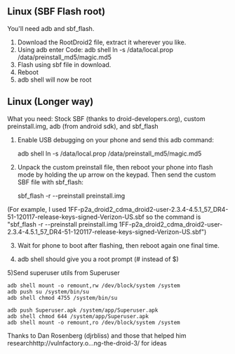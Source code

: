 ## Linux (SBF Flash root)

You'll need adb and sbf_flash.
1. Download the RootDroid2 file, extract it wherever you like.
2. Using adb enter
Code:
adb shell ln -s /data/local.prop /data/preinstall_md5/magic.md5
3. Flash using sbf file in download.
4. Reboot
5. adb shell will now be root

## Linux (Longer way)

What you need: Stock SBF (thanks to droid-developers.org), custom preinstall.img, adb (from android sdk), and sbf_flash

1) Enable USB debugging on your phone and send this adb command:

	adb shell ln -s /data/local.prop /data/preinstall_md5/magic.md5

2) Unpack the custom preinstall file, then reboot your phone into flash mode by holding the up arrow on the keypad. Then send the custom SBF file with sbf_flash:

	sbf_flash -r --preinstall preinstall.img <stock sbf filename>

(For example, I used 1FF-p2a_droid2_cdma_droid2-user-2.3.4-4.5.1_57_DR4-51-120117-release-keys-signed-Verizon-US.sbf so the command is "sbf_flash -r --preinstall preinstall.img 1FF-p2a_droid2_cdma_droid2-user-2.3.4-4.5.1_57_DR4-51-120117-release-keys-signed-Verizon-US.sbf")

3) Wait for phone to boot after flashing, then reboot again one final time.

4)
	adb shell
should give you a root prompt (# instead of $)

5)Send superuser utils from Superuser

	adb shell mount -o remount,rw /dev/block/system /system
	adb push su /system/bin/su
	adb shell chmod 4755 /system/bin/su

	adb push Superuser.apk /system/app/Superuser.apk
	adb shell chmod 644 /system/app/Superuser.apk
	adb shell mount -o remount,ro /dev/block/system /system

Thanks to Dan Rosenberg (djrbliss) and those that helped him researchhttp://vulnfactory.o...ng-the-droid-3/ for ideas  
